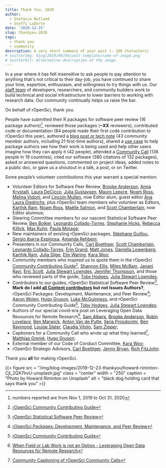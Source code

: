 ```yaml
---
title: Thank You, 2020
author:
  - Stefanie Butland
  - Steffi LaZerte
date: '2020-12-15'
slug: thankyou-2020
tags:
  - thank you
  - community
description: A very short summary of your post (~ 100 characters)
# twitterImg: blog/2019/06/04/post-template/name-of-image.png
# twitterAlt: Alternative description of the image
---
```


In a year where it has felt insensitive to ask people to pay attention to anything that's not critical to their day-job, you have continued to share your time, expertise, enthusiasm, and willingness to try things with us. Our [staff team](/about/#team) of developers, researchers, and community builders work to build technical and social infrastructure to lower barriers to working with research data. Our community continually helps us raise the bar.

On behalf of rOpenSci, thank you. 

People have submitted their R packages for software peer review (16 package authors)[^1], reviewed those packages (**~XX** reviewers), contributed code or documentation (84 people made their first code contribution to rOpenSci this year), authored a [blog post or tech note](/archive/) (43 community member authors, including 21 first-time authors), shared a [use case](https://discuss.ropensci.org/c/usecases/) to help package authors see how their work is being used and help other users imagine how they can apply it (42 people), attended a [Community Call](/commcalls/) (136 people in 19 countries), cited our software (380 citations of 132 packages), asked or answered questions, commented on project ideas, added notes to a public doc, or gave us a shoutout in a talk, a post, or on Twitter.

Some people’s volunteer contributions this year warrant a special mention:

*   Volunteer Editors for Software Peer Review, [Brooke Anderson](/author/brooke-anderson/), [Anna Krystalli](/author/anna-krystalli/), [Laura DeCicco](/author/laura-decicco/), [Julia Gustavsen](/author/julia-gustavsen/), [Mauro Lepore](/author/mauro-lepore/), [Noam Ross](/author/noam-ross/), [Melina Vidoni](/author/melina-vidoni/), and [Lincoln Mullen](/author/lincoln-mullen/), now Editor alum, guest editor [Ana Laura Diedrichs](https://github.com/anadiedrichs), plus rOpenSci team members who volunteer as Editors, [Karthik Ram](/author/karthik-ram/), [Noam Ross](/author/noam-ross/), [Maëlle Salmon](/author/maëlle-salmon/), and [Scott Chamberlain](/author/scott-chamberlain/), now Editor alumnus;
*   Steering Committee members for our nascent Statistical Software Peer Review, [Ben Bolker](https://ms.mcmaster.ca/~bolker/), [Leonardo Collado-Torres](http://lcolladotor.github.io/), [Stephanie Hicks](https://www.stephaniehicks.com/), [Rebecca Killick](http://www.lancs.ac.uk/~killick/), [Max Kuhn](http://appliedpredictivemodeling.com/), [Paula Moraga](http://www.paulamoraga.com/);
*   New maintainers of existing rOpenSci packages, [Stéphane Guillou](https://stragu.gitlab.io/), [Sergio Ibarra-Espinosa](https://github.com/ibarraespinosa), [Amanda Rehbein](https://github.com/salvatirehbein);
*   Presenters in our Community Calls, [Carl Boettiger](/author/carl-boettiger/), [Scott Chamberlain](/author/scott-chamberlain/), [Leonardo Collado-Torres](/author/leonardo-collado-torres/), [Erin Grand](/author/erin-grand/), [Matt Jones](/author/matt-jones/), [Daniella Lowenberg](/author/daniella-lowenberg/), [Karthik Ram](/author/karthik-ram/), [Julia Silge](/author/julia-silge/), [Elin Waring](/author/elin-waring/), [Kara Woo](/author/kara-woo/);
*   Community members who inspired us to quote them in the rOpenSci [Community Contributing Guide](https://contributing.ropensci.org/)[^2], [Shannon Ellis](/author/shannon-e.-ellis/), [Miles McBain](/author/miles-mcbain/), [Janani Ravi](/author/janani-ravi/), [Eric Scott](https://www.ericrscott.com/), [Julia Stewart Lowndes](/author/julia-stewart-lowndes/), [Jennifer Thompson](/author/jennifer-thompson/), and those who reviewed parts of the guide, [Toby Hodges](https://github.com/tobyhodges), [Julia Stewart Lowndes](/author/julia-stewart-lowndes/);
*   Contributors to our guides, rOpenSci Statistical Software Peer Review[^3], **Mark do I add [all Content contributors](https://ropenscilabs.github.io/statistical-software-review-book/index.html#contributors) but not Issues Authors?**, rOpenSci Packages: Development, Maintenance, and Peer Review[^4]; [Aaron Wolen](https://github.com/aaronwolen), [Hugo Gruson](https://github.com/Bisaloo), [Luke McGuinness](https://github.com/mcguinlu), and rOpenSci Community Contributing Guide[^2], [Toby Hodges](https://github.com/tobyhodges), [Julia Stewart Lowndes](/author/julia-stewart-lowndes/);
*   Authors of our special covid-era post on Leveraging Open Data Resources for Remote Research[^5], [Sam Albers](/author/sam-albers/), [Brooke Anderson](/author/brooke-anderson/), [Robin Lovelace](/author/robin-lovelace/), [Ben Marwick](/author/ben-marwick/), [Anton Van de Putte](/author/anton-van-de-putte/), [Ilaria Prosdocimi](/author/ilaria-prosdocimi/), [Ben Raymond](/author/ben-raymond/), [Louise Slater](/author/louise-slater/), [Claudia Vitolo](/author/claudia-vitolo/), [Sam Zipper](/author/sam-zipper/);
*   Captioners for a Community Call who wrote up what they learned[^6], [Matthias Grenié](/author/matthias-grenié/), [Hugo Gruson](/author/hugo-gruson/);
*   External member of our Code of Conduct Committee, [Kara Woo](/author/kara-woo/);
*   rOpenSci Strategic Advisors, [Carl Boettiger](/author/carl-boettiger/), 
[Jenny Bryan](/author/jenny-bryan/), [Rich FitzJohn](/author/rich-fitzjohn/).

Thank you **all** for making rOpenSci.

{{< figure src = "/img/blog-images/2019-12-23-thankyou/howard-riminton-CjI_2QX7hvU-unsplash.jpg" class = "center" width = "250" caption = "Photo by Howard Riminton on Unsplash" alt = "black dog holding card that says thank you" >}}



[^1]: numbers reported are from Nov 1, 2019 to Oct 31, 2020
[^3]: [rOpenSci Statistical Software Peer Review](https://ropenscilabs.github.io/statistical-software-review-book/index.html)
[^4]: [rOpenSci Packages: Development, Maintenance, and Peer Review](https://devguide.ropensci.org/)
[^2]: [rOpenSci Community Contributing Guide](https://contributing.ropensci.org/)
[^5]: [When Field or Lab Work is not an Option - Leveraging Open Data Resources for Remote Research](/blog/2020/05/19/covid-19-open-data/)
[^6]: [Community Captioning of rOpenSci Community Calls](/blog/2020/07/15/subtitles/)
